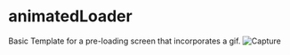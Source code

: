# animatedLoader
Basic Template for a pre-loading screen that incorporates a gif.
![Capture](https://user-images.githubusercontent.com/25600013/54249973-65be1b00-4518-11e9-90f0-1b6eae1373e4.PNG)
